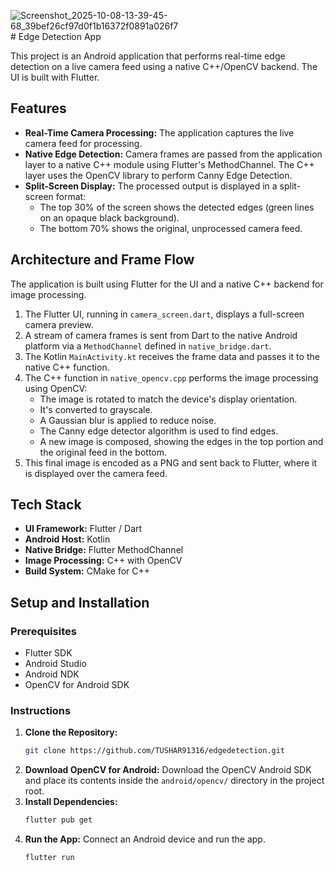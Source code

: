 ![Screenshot_2025-10-08-13-39-45-68_39bef26cf97d0f1b16372f0891a026f7](https://github.com/user-attachments/assets/6666fc4b-1b23-4461-9fbf-e582f6ab350e)# Edge Detection App

This project is an Android application that performs real-time edge detection on a live camera feed using a native C++/OpenCV backend. The UI is built with Flutter.

## Features

*   **Real-Time Camera Processing:** The application captures the live camera feed for processing.
*   **Native Edge Detection:** Camera frames are passed from the application layer to a native C++ module using Flutter's MethodChannel. The C++ layer uses the OpenCV library to perform Canny Edge Detection.
*   **Split-Screen Display:** The processed output is displayed in a split-screen format:
    *   The top 30% of the screen shows the detected edges (green lines on an opaque black background).
    *   The bottom 70% shows the original, unprocessed camera feed.

## Architecture and Frame Flow

The application is built using Flutter for the UI and a native C++ backend for image processing.

1.  The Flutter UI, running in `camera_screen.dart`, displays a full-screen camera preview.
2.  A stream of camera frames is sent from Dart to the native Android platform via a `MethodChannel` defined in `native_bridge.dart`.
3.  The Kotlin `MainActivity.kt` receives the frame data and passes it to the native C++ function.
4.  The C++ function in `native_opencv.cpp` performs the image processing using OpenCV:
    *   The image is rotated to match the device's display orientation.
    *   It's converted to grayscale.
    *   A Gaussian blur is applied to reduce noise.
    *   The Canny edge detector algorithm is used to find edges.
    *   A new image is composed, showing the edges in the top portion and the original feed in the bottom.
5.  This final image is encoded as a PNG and sent back to Flutter, where it is displayed over the camera feed.

## Tech Stack

*   **UI Framework:** Flutter / Dart
*   **Android Host:** Kotlin
*   **Native Bridge:** Flutter MethodChannel
*   **Image Processing:** C++ with OpenCV
*   **Build System:** CMake for C++

## Setup and Installation

### Prerequisites

*   Flutter SDK
*   Android Studio
*   Android NDK
*   OpenCV for Android SDK

### Instructions

1.  **Clone the Repository:**
    ```bash
    git clone https://github.com/TUSHAR91316/edgedetection.git
    ```
2.  **Download OpenCV for Android:** Download the OpenCV Android SDK and place its contents inside the `android/opencv/` directory in the project root.
3.  **Install Dependencies:**
    ```bash
    flutter pub get
    ```
4.  **Run the App:** Connect an Android device and run the app.
    ```bash
    flutter run
    ```
